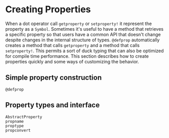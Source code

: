 # Creating Properties

When a dot operator call `getproperty` or `setproperty!` it represent the property as a `Symbol`. Sometimes it's useful to have a method that retrieves a specific property so that users have a common API that doesn't change despite changes in the internal structure of types. `@defprop` automatically creates a method that calls `getproperty` and a method that calls `setproperty!`. This permits a sort of duck typing that can also be optimized for compile time performance. This section describes how to create properties quickly and some ways of customizing the behavior.

## Simple property construction
```@docs
@defprop
```

## Property types and interface

```@docs
AbstractProperty
propname
proptype
propconvert
```

